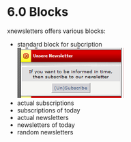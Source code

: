 # 6.0 Blocks

xnewsletters offers various blocks:
* standard block for subcription<br/>![](../assets/user_area/block_general_en.PNG)
* actual subscriptions
* subscriptions of today
* actual newsletters
* newsletters of today
* random newsletters